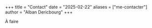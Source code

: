 +++
title = "Contact"
date = "2025-02-22"
aliases = ["me-contacter"]
author = "Alban Dericbourg"
+++

À faire